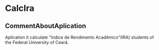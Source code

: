 # CalcIra
CommentAboutAplication 
-------------------------------
Aplication it calculate "Indice de Rendimento Acadêmico"(IRA) students of the Federal University of Ceará.
